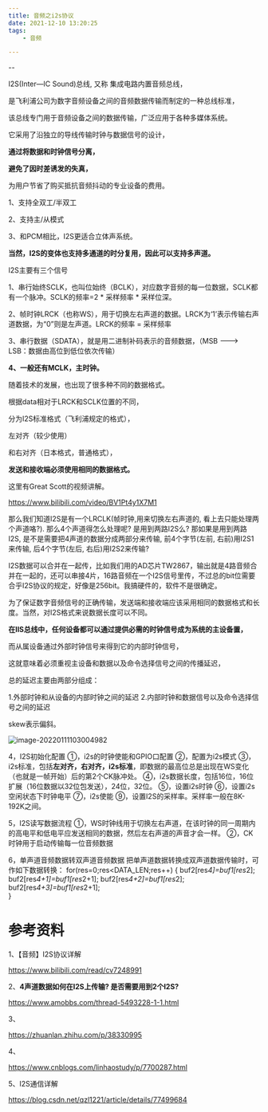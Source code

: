 ```yaml
---
title: 音频之i2s协议
date: 2021-12-10 13:20:25
tags:
	- 音频

---
```


--

I2S(Inter—IC Sound)总线, 又称 集成电路内置音频总线，

是飞利浦公司为数字音频设备之间的音频数据传输而制定的一种总线标准，

该总线专门用于音频设备之间的数据传输，广泛应用于各种多媒体系统。

它采用了沿独立的导线传输时钟与数据信号的设计，

**通过将数据和时钟信号分离，**

**避免了因时差诱发的失真，**

为用户节省了购买抵抗音频抖动的专业设备的费用。 



1、支持全双工/半双工

2、支持主/从模式

3、和PCM相比，I2S更适合立体声系统。

**当然，I2S的变体也支持多通道的时分复用，因此可以支持多声道。**



I2S主要有三个信号

1、串行始终SCLK，也叫位始终（BCLK），对应数字音频的每一位数据，SCLK都有一个脉冲。SCLK的频率=2 * 采样频率 * 采样位深。

2、帧时钟LRCK（也称WS），用于切换左右声道的数据。LRCK为‘1’表示传输右声道数据，为“0”则是左声道。LRCK的频率 = 采样频率

3、串行数据（SDATA），就是用二进制补码表示的音频数据，（MSB ---> LSB：数据由高位到低位依次传输）

**4、一般还有MCLK，主时钟。** 



随着技术的发展，也出现了很多种不同的数据格式。

根据data相对于LRCK和SCLK位置的不同，

分为I2S标准格式（飞利浦规定的格式），

左对齐（较少使用）

和右对齐（日本格式，普通格式），

**发送和接收端必须使用相同的数据格式。** 



这里有Great Scott的视频讲解。

https://www.bilibili.com/video/BV1Pt4y1X7M1



那么我们知道I2S是有一个LRCLK(帧时钟,用来切换左右声道的, 看上去只能处理两个声道咯?).
那么4个声道得怎么处理呢? 是用到两路I2S么?
那如果是用到两路I2S, 是不是需要把4声道的数据分成两部分来传输, 前4个字节(左前, 右前)用I2S1来传输, 后4个字节(左后, 右后)用I2S2来传输?



I2S数据可以合并在一起传，比如我们用的AD芯片TW2867，输出就是4路音频合并在一起的，还可以串接4片，16路音频在一个I2S信号里传，不过总的bit位需要合乎I2S协议的规定，好像是256bit。我搞硬件的，软件不是很确定。



为了保证数字音频信号的正确传输，发送端和接收端应该采用相同的数据格式和长度。当然，对I2S格式来说数据长度可以不同。



**在IIS总线中，任何设备都可以通过提供必需的时钟信号成为系统的主设备置，**

而从属设备通过外部时钟信号来得到它的内部时钟信号，

这就意味着必须重视主设备和数据以及命令选择信号之间的传播延迟，

总的延迟主要由两部分组成：

1.外部时钟和从设备的内部时钟之间的延迟
2.内部时钟和数据信号以及命令选择信号之间的延迟



skew表示偏斜。

![image-20220111103004982](https://gitee.com/teddyxiong53/playopenwrt_pic/raw/master/image-20220111103004982.png)





4，I2S初始化配置
①，i2s的时钟使能和GPIO口配置
②，配置为i2s模式
③，i2s标准，包括**左对齐，右对齐，i2s标准**，即数据的最高位总是出现在WS变化（也就是一帧开始）后的第2个CK脉冲处。
④，i2s数据长度，包括16位，16位扩展（16位数据以32位包发送），24位，32位。
⑤，设置i2s时钟
⑥，设置i2s空闲状态下时钟电平
⑦，i2s使能
⑨，设置I2S的采样率。采样率一般在8K-192K之间。

5，I2S读写数据流程
①，WS时钟线用于切换左右声道，在该时钟的同一周期内的高电平和低电平应发送相同的数据，然后左右声道的声音才会一样。
②，CK时钟用于启动传输每一位音频数据



6，单声道音频数据转双声道音频数据
把单声道数据转换成双声道数据传输时，可作如下数据转换：
for(res=0;res<DATA_LEN;res++)
{
buf2[res*4]=buf1[res*2];
buf2[res*4+1]=buf1[res*2+1];
buf2[res*4+2]=buf1[res*2];
buf2[res*4+3]=buf1[res*2+1];  
}  

# 参考资料

1、【音频】I2S协议详解

https://www.bilibili.com/read/cv7248991

2、**4声道数据如何在I2S上传输? 是否需要用到2个I2S?** 

https://www.amobbs.com/thread-5493228-1-1.html

3、

https://zhuanlan.zhihu.com/p/38330995

4、

https://www.cnblogs.com/linhaostudy/p/7700287.html

5、I2S通信详解

https://blog.csdn.net/qzl1221/article/details/77499684